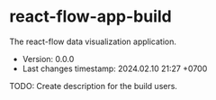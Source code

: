<!--
@since 2024.02.10, 21:29
@changed 2024.02.10, 21:29
-->

# react-flow-app-build

The react-flow data visualization application.

- Version: 0.0.0
- Last changes timestamp: 2024.02.10 21:27 +0700

TODO: Create description for the build users.
